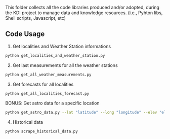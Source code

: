 This folder collects all the code libraries produced and/or adopted, during the KDI project to manage data and knowledge resources.
(i.e., Pyhton libs, Shell scripts, Javascript, etc)

## Code Usage

1. Get localities and Weather Station informations
```bash
python get_localities_and_weather_station.py
```
2. Get last measurements for all the weather stations
```bash
python get_all_weather_measurements.py
```
3. Get forecasts for all localities
```bash
python get_all_localities_forecast.py
```

BONUS: Get astro data for a specific location
```bash
python get_astro_data.py --lat "latitude" --long "longitude" --elev "elevation" --date "year-month-day" --file "file_name" --append-file
```

4. Historical data
```bash
python scrape_historical_data.py
```

